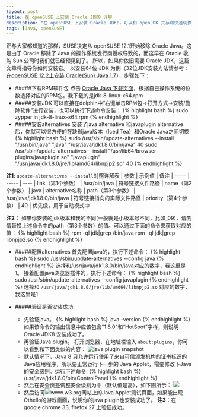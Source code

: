 ```yaml
---
layout: post
title: 在 openSUSE 上安装 Oracle JDK8 详解
description: "在 openSUSE 上安装 Oracle JDK8，可以和 openJDK 共存和快速切换；支持浏览器运行 Java Applet"
tags: [Java, openSUSE]
---
```


正与大家都知道的那样，SUSE决定从 openSUSE 12.1开始移除 Oracle Java。这是由于 Oracle 移除了 Java 的操作系统发行商授权导致的，而这早在 Oracle 收购 Sun 公司时我们就已经预见到了。 所以，如果你依旧需要 Oracle JDK，这篇文章将指导你如何安装它。 以安装64位 JDK 为例（32位JDK安装方法请参考 : [在openSUSE 12.2上安装 Oracle(Sun) Java 1.7](http://bruceinside.duapp.com/install-oracle-sun-java-1-7-opensuse-12-2)），步骤如下：

- #####下载RPM软件包
点击 [Oracle Java 下载页面](http://www.oracle.com/technetwork/java/javase/downloads/index.html)，根据自己操作系统的位数选择对应的RPM包。我下载的是jdk-8-linux-x64.rpm
- #####安装JDK
可以直接在dolphin中&ldquo;右键单击RPM包-&gt;打开方式-&gt;安装/删除软件&rdquo;进行安装，也可以执行下述命令安装：
{% highlight bash %}
sudo zypper in jdk-8-linux-x64.rpm
{% endhighlight %}
- #####安装alternatives
安装了java alternative 和javaplugin alternative后，你就可以很方便的在缺省java版本（Iced Tea）和Oracle Java之间切换
{% highlight bash %}
sudo /usr/sbin/update-alternatives --install "/usr/bin/java" "java" "/usr/java/jdk1.8.0/bin/java" 40
sudo /usr/sbin/update-alternatives --install "/usr/lib64/browser-plugins/javaplugin.so" "javaplugin" "/usr/java/jdk1.8.0/jre/lib/amd64/libnpjp2.so" 40
{% endhighlight %}

**注1**:
`update-alternatives --install`对照详解表
| 参数  | 示例值  | 备注
| ----- | ----- | ----
| link（第1个参数） | /usr/bin/java | 符号链接文件路径
| name（第2个参数） | java | alternative名称
| path（第3个参数） | /usr/java/jdk1.8.0/bin/java | 符号链接指向的实际文件路径
| priority（第4个参数） | 40 | 优先级，用于自动模式中

**注2**：
如果你安装的jdk版本和我的不同(一般就是小版本号不同，比如_09)，请酌情替换上述命令中的path（第3个参数）的值。可以通过下面的命令来获取对应的值：
{% highlight bash %}
rpm -ql jdk|grep /bin/java
rpm -ql jdk|grep libnpjp2.so
{% endhighlight %}
- #####配置alternatives
首先配置java的，执行下述命令：
{% highlight bash %}
sudo /usr/sbin/update-alternatives --config java
{% endhighlight %}
选择和/usr/java/jdk1.8.0/bin/java对应的数字，我这里是1。 接着配置java浏览器插件的，执行下述命令：
{% highlight bash %}
sudo /usr/sbin/update-alternatives --config javaplugin
{% endhighlight %}
选择和 `/usr/java/jdk1.8.0/jre/lib/amd64/libnpjp2.so` 对应的数字，我这里是1

- #####验证是否安装成功
  * 先验证java。
  {% highlight bash %}
  java -version
  {% endhighlight %}
  如果该命令的输出信息中应该包含"1.8.0"和&ldquo;HotSpot&rdquo;字样，则说明Oracle JDK8 安装成功了。
  * 再验证Java plugin。
打开浏览器，在地址栏输入 `about:plugins`，你可以看到和下面类似的内容：
![java plugin snapshot](http://i1317.photobucket.com/albums/t638/redhatlinux10/suselinks_us/629356FE2_zpsc47a3a87.png)
  * 默认情况下，Java 8 只允许运行使用了来自可信颁发机构的证书标识的Java应用程序，所以要正常运行下一步的 Java Applet，需要修改下Java的安全级别。运行下述命令:
{% highlight bash %}
/usr/java/jdk1.8.0/bin/ControlPanel
{% endhighlight %}
  * 然后在安全页签调整安全级别为中（默认值是高），如下图所示：
   ![](http://i1317.photobucket.com/albums/t638/redhatlinux10/suselinks_us/629356FE3_zpsa57ab78d.png)
  * 然后访问![www.w3.org网站上的Java Applet测试页面](http://www.w3.org/People/mimasa/test/object/java/Othello)，如果能出现Othello的游戏画面，说明你的java plugin也安装成功了。
**注3**：在google chrome 33, firefox 27 上验证成功。
